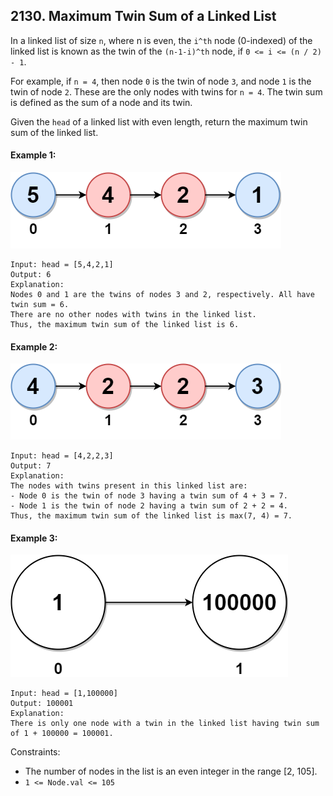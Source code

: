 ## 2130. Maximum Twin Sum of a Linked List
In a linked list of size `n`, where n is even, the `i^th` node (0-indexed) of the linked list is known as the twin of the `(n-1-i)^th` node, if `0 <= i <= (n / 2) - 1`.

For example, if `n = 4`, then node `0` is the twin of node `3`, and node `1` is the twin of node `2`. These are the only nodes with twins for `n = 4`.
The twin sum is defined as the sum of a node and its twin.

Given the `head` of a linked list with even length, return the maximum twin sum of the linked list.

 

#### Example 1:
![img.png](img.png)
```
Input: head = [5,4,2,1]
Output: 6
Explanation:
Nodes 0 and 1 are the twins of nodes 3 and 2, respectively. All have twin sum = 6.
There are no other nodes with twins in the linked list.
Thus, the maximum twin sum of the linked list is 6. 
```
#### Example 2:
![img_1.png](img_1.png)
```
Input: head = [4,2,2,3]
Output: 7
Explanation:
The nodes with twins present in this linked list are:
- Node 0 is the twin of node 3 having a twin sum of 4 + 3 = 7.
- Node 1 is the twin of node 2 having a twin sum of 2 + 2 = 4.
Thus, the maximum twin sum of the linked list is max(7, 4) = 7. 
```
#### Example 3:

![img_2.png](img_2.png)
```
Input: head = [1,100000]
Output: 100001
Explanation:
There is only one node with a twin in the linked list having twin sum of 1 + 100000 = 100001.
 ```

Constraints:

- The number of nodes in the list is an even integer in the range [2, 105].
- `1 <= Node.val <= 105`